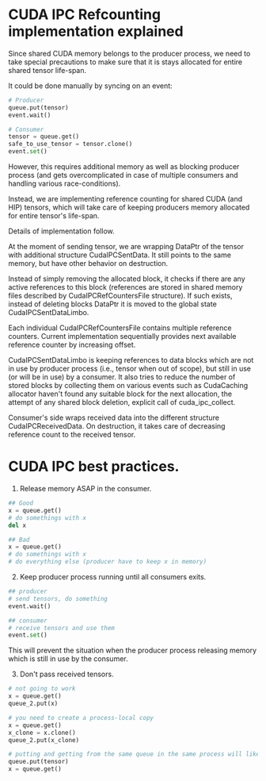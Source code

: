 # CUDA IPC Refcounting implementation explained

Since shared CUDA memory belongs to the producer process, we need to take special precautions to make sure that it is stays allocated for entire shared tensor life-span.

It could be done manually by syncing on an event:

```python
# Producer
queue.put(tensor)
event.wait()

# Consumer
tensor = queue.get()
safe_to_use_tensor = tensor.clone()
event.set()
```

However, this requires additional memory as well as blocking producer process (and gets overcomplicated in case of multiple consumers and handling various race-conditions).

Instead, we are implementing reference counting for shared CUDA (and HIP) tensors, which will take care of keeping producers memory allocated for entire tensor's life-span.

Details of implementation follow.

At the moment of sending tensor, we are wrapping DataPtr of the tensor with additional structure CudaIPCSentData. It still points to the same memory, but have other behavior on destruction.

Instead of simply removing the allocated block, it checks if there are any active references to this block (references are stored in shared memory files described by CudaIPCRefCountersFile structure). If such exists, instead of deleting blocks DataPtr it is moved to the global state CudaIPCSentDataLimbo.

Each individual CudaIPCRefCountersFile contains multiple reference counters. Current implementation sequentially provides next available reference counter by increasing offset.

CudaIPCSentDataLimbo is keeping references to data blocks which are not in use by producer process (i.e., tensor when out of scope), but still in use (or will be in use) by a consumer. It also tries to reduce the number of stored blocks by collecting them on various events such as CudaCaching allocator haven't found any suitable block for the next allocation, the attempt of any shared block deletion, explicit call of cuda_ipc_collect.

Consumer's side wraps received data into the different structure CudaIPCReceivedData. On destruction, it takes care of decreasing reference count to the received tensor.

# CUDA IPC best practices.

1. Release memory ASAP in the consumer.

  ```python
  ## Good
  x = queue.get()
  # do somethings with x
  del x

  ## Bad
  x = queue.get()
  # do somethings with x
  # do everything else (producer have to keep x in memory)
  ```

2. Keep producer process running until all consumers exits.

  ```python
  ## producer
  # send tensors, do something
  event.wait()

  ## consumer
  # receive tensors and use them
  event.set()
  ```

  This will prevent the situation when the producer process releasing memory which is still in use by the consumer.

3. Don't pass received tensors.

  ```python
  # not going to work
  x = queue.get()
  queue_2.put(x)

  # you need to create a process-local copy
  x = queue.get()
  x_clone = x.clone()
  queue_2.put(x_clone)

  # putting and getting from the same queue in the same process will likely end up with segfault
  queue.put(tensor)
  x = queue.get()
  ```
